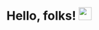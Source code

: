 # Hello, folks! <img src="https://raw.githubusercontent.com/MartinHeinz/MartinHeinz/master/wave.gif" width="30px">

<!--
**tingyid/tingyid** is a ✨ _special_ ✨ repository because its `README.md` (this file) appears on your GitHub profile.

I am a seasoned software engineer with excellent programming, analytical and mathematical skills. Has a wide range of technical expertise in
developing large scale applications with ML recommendation systems, enterprise data infrastructure, end-to-end data pipeline
automation, and on-prem to cloud migration. 

🔭 I’m currently working on Mastercard as a Data Engineer II
🌱 I’m currently learning frontend & fullstack development, cloud computing, AL/ML for trading and more! 


